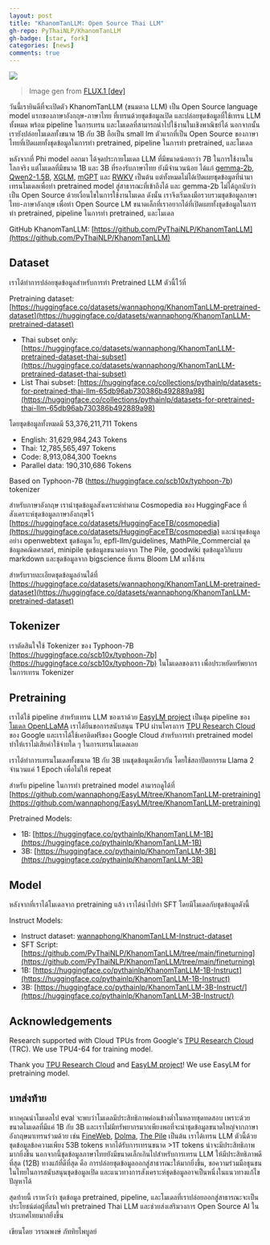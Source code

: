 ```yaml
---
layout: post
title: "KhanomTanLLM: Open Source Thai LLM"
gh-repo: PyThaiNLP/KhanomTanLLM
gh-badge: [star, fork]
categories: [news]
comments: true
---
```


![](https://imgur.com/LpQmJqY.png)
> Image gen from [FLUX.1 [dev]](https://huggingface.co/spaces/black-forest-labs/FLUX.1-dev)

วันนี้เรายินดีที่จะเปิดตัว KhanomTanLLM (ขนมตาล LLM) เป็น Open Source language model แรกของภาษาอังกฤษ-ภาษาไทย ที่เทรนด้วยชุดข้อมูลเปิด และปล่อยชุดข้อมูลที่ใช้เทรน LLM ทั้งหมด พร้อม pipeline ในการเทรน และโมเดลที่สามารถนำไปใช้งานในเชิงพาณิชย์ได้ นอกจากนั้นเรายังปล่อยโมเดลทั้งขนาด 1B กับ 3B ถือเป็น small lm ตัวแรกที่เป็น Open Source ของภาษาไทยที่เปิดเผยทั้งชุดข้อมูลในการทำ pretrained, pipeline ในการทำ pretrained, และโมเดล

หลังจากที่ Phi model ออกมา ได้จุดประกายโมเดล LLM ที่มีขนาดน้อยกว่า 7B ในการใช้งานในโลกจริง แต่โมเดลที่มีขนาด 1B และ 3B ที่รองรับภาษาไทย ยังมีจำนวนน้อย ได้แก่ [gemma-2b](https://huggingface.co/google/gemma-2b), [Qwen2-1.5B](https://huggingface.co/Qwen/Qwen2-1.5B), [XGLM](https://huggingface.co/models?other=xglm), [mGPT](https://huggingface.co/ai-forever/mGPT) และ [RWKV](https://huggingface.co/RWKV/) เป็นต้น แต่ทั้งหมดไม่ได้เปิดเผยชุดข้อมูลที่นำมาเทรนโมเดลเพื่อทำ pretrained model สู่สาธารณะที่เข้าถึงได้ และ gemma-2b ไม่ได้ถูกนับว่าเป็น Open Source ด้วยเงื่อนไขในการใช้งานโมเดล ดังนั้น เราจึงเริ่มลงมือรวบรวมชุดข้อมูลภาษาไทย-ภาษาอังกฤษ เพื่อทำ Open Source LM ขนาดเล็กที่เราอยากได้ที่เปิดเผยทั้งชุดข้อมูลในการทำ pretrained, pipeline ในการทำ pretrained, และโมเดล

GitHub KhanomTanLLM: [https://github.com/PyThaiNLP/KhanomTanLLM](https://github.com/PyThaiNLP/KhanomTanLLM)

## Dataset

เราได้ทำการปล่อยชุดข้อมูลสำหรับการทำ Pretrained LLM ตัวนี้ไว้ที่

Pretraining dataset: [https://huggingface.co/datasets/wannaphong/KhanomTanLLM-pretrained-dataset](https://huggingface.co/datasets/wannaphong/KhanomTanLLM-pretrained-dataset)
- Thai subset only: [https://huggingface.co/datasets/wannaphong/KhanomTanLLM-pretrained-dataset-thai-subset](https://huggingface.co/datasets/wannaphong/KhanomTanLLM-pretrained-dataset-thai-subset)
- List Thai subset: [https://huggingface.co/collections/pythainlp/datasets-for-pretrained-thai-llm-65db96ab730386b492889a98](https://huggingface.co/collections/pythainlp/datasets-for-pretrained-thai-llm-65db96ab730386b492889a98)

โดยชุดข้อมูลทั้งหมดมี 53,376,211,711 Tokens

- English: 31,629,984,243 Tokens
- Thai: 12,785,565,497 Tokens
- Code: 8,913,084,300 Toekns
- Parallel data: 190,310,686 Tokens

Based on Typhoon-7B (https://huggingface.co/scb10x/typhoon-7b) tokenizer

สำหรับภาษาอังกฤษ เรานำชุดข้อมูลสังเคราะห์ทำตาม Cosmopedia ของ HuggingFace ที่สังเคราะห์ชุดข้อมูลภาษาอังกฤษไว้ [https://huggingface.co/datasets/HuggingFaceTB/cosmopedia](https://huggingface.co/datasets/HuggingFaceTB/cosmopedia) และนำชุดข้อมูลอย่าง openwebtext ชุดข้อมูลเว็บ, epfl-llm/guidelines, MathPile_Commercial ชุดข้อมูลคณิตศาสตร์, minipile ชุดข้อมูลขนาดย่อจาก The Pile, goodwiki ชุดข้อมูลวิกิแบบ markdown และชุดข้อมูลจาก bigscience ที่เทรน Bloom LM มาใช้งาน

สำหรับรายละเอียดชุดข้อมูลอ่านได้ที่ [https://huggingface.co/datasets/wannaphong/KhanomTanLLM-pretrained-dataset](https://huggingface.co/datasets/wannaphong/KhanomTanLLM-pretrained-dataset)

## Tokenizer

เราตัดสินใจใช้ Tokenizer ของ Typhoon-7B [https://huggingface.co/scb10x/typhoon-7b](https://huggingface.co/scb10x/typhoon-7b) ในโมเดลของเรา เพื่อประหยัดทรัพยากรในการเทรน Tokenizer

## Pretraining

เราได้ใช้ pipeline สำหรับเทรน LLM ของเราด้วย [EasyLM project](https://github.com/young-geng/EasyLM) เป็นชุด pipeline ของ[โมเดล OpenLLaMA](https://github.com/openlm-research/open_llama)  เราได้ยืนขอการสนับสนุน TPU ผ่านโครงการ [TPU Research Cloud](https://sites.research.google/trc/about/) ของ Google และเราได้ใช้เครติดฟรีของ Google Cloud สำหรับการทำ pretrained model  ทำให้เราไม่เสียค่าใช้จ่ายใด ๆ ในการเทรนโมเดลเลย

เราได้ทำการเทรนโมเดลทั้งขนาด 1B กับ 3B บนชุดข้อมูลเดียวกัน โดยใช้สถาปัตยกรรม Llama 2 จำนวนแค่ 1 Epoch เพื่อไม่ให้ repeat

สำหรับ pipeline ในการทำ pretrained model สามารถดูได้ที่ [https://github.com/wannaphong/EasyLM/tree/KhanomTanLLM-pretraining](https://github.com/wannaphong/EasyLM/tree/KhanomTanLLM-pretraining)

Pretrained Models:
- 1B: [https://huggingface.co/pythainlp/KhanomTanLLM-1B](https://huggingface.co/pythainlp/KhanomTanLLM-1B)
- 3B: [https://huggingface.co/pythainlp/KhanomTanLLM-3B](https://huggingface.co/pythainlp/KhanomTanLLM-3B)

## Model

หลังจากที่เราได้โมเดลจาก pretraining แล้ว เราได้นำไปทำ SFT โดยมีโมเดลกับชุดข้อมูลดังนี้

Instruct Models:
- Instruct dataset: [wannaphong/KhanomTanLLM-Instruct-dataset](https://huggingface.co/datasets/wannaphong/KhanomTanLLM-Instruct-dataset)
- SFT Script: [https://github.com/PyThaiNLP/KhanomTanLLM/tree/main/fineturning](https://github.com/PyThaiNLP/KhanomTanLLM/tree/main/fineturning)
- 1B: [https://huggingface.co/pythainlp/KhanomTanLLM-1B-Instruct](https://huggingface.co/pythainlp/KhanomTanLLM-1B-Instruct)
- 3B: [https://huggingface.co/pythainlp/KhanomTanLLM-3B-Instruct/](https://huggingface.co/pythainlp/KhanomTanLLM-3B-Instruct/)

## Acknowledgements

Research supported with Cloud TPUs from Google's [TPU Research Cloud](https://sites.research.google/trc/about/) (TRC). We use TPU4-64 for training model.

Thank you [TPU Research Cloud](https://sites.research.google/trc/about/) and [EasyLM project](https://github.com/young-geng/EasyLM)! We use EasyLM for pretraining model.

## บทส่งท้าย

หากคุณนำโมเดลไป eval จะพบว่าโมเดลมีประสิทธิภาพค่อนข้างต่ำในหลายชุดทดสอบ เพราะด้วยขนาดโมเดลที่มีแค่ 1B กับ 3B และเราไม่มีทรัพยากรมากเพียงพอที่จะนำชุดข้อมูลขนาดใหญ่จากภาษาอังกฤษมาเทรนร่วมด้วย เช่น [FineWeb](https://huggingface.co/datasets/HuggingFaceFW/fineweb), [Dolma](allenai/dolma), [The Pile](EleutherAI/the_pile_deduplicated) เป็นต้น เราได้เทรน LLM ตัวนี้ด้วยชุดข้อมูลข้อความเพียง 53B tokens หากได้รับการเทรนขนาด >1T tokens น่าจะมีประสิทธิภาพมากยิ่งขึ้น นอกจากนี้ชุดข้อมูลภาษาไทยยังมีขนาดเล็กเกินไปสำหรับการเทรน LLM ให้มีประสิทธิภาพดีที่สุด (12B) ทางแก้ที่ดีที่สุด คือ การปล่อยชุดข้อมูลออกสู่สาธารณะให้มากยิ่งขึ้น, ขอความร่วมมือชุนชนในไทยในการสนับสนุนชุดข้อมูลเปิด และแนวทางการสังเคราะห์ชุดข้อมูลอาจเป็นหนึ่งในแนวทางแก้ไขปัญหาได้

สุดท้ายนี้ เราหวังว่า ชุดข้อมูล pretrained, pipeline, และโมเดลที่เราปล่อยออกสู่สาธารณะจะเป็นประโยชน์ต่อผู้ที่สนใจทำ pretrained Thai LLM และช่วยส่งเสริมวงการ Open Source AI ในประเทศไทยมากยิ่งขึ้น

เขียนโดย วรรณพงษ์ ภัททิยไพบูลย์
